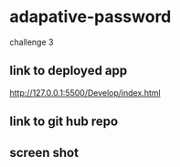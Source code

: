 # adapative-password
challenge 3
## link to deployed app
http://127.0.0.1:5500/Develop/index.html

## link to git hub repo

## screen shot
